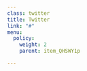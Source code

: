 ```yaml
---
class: twitter
title: Twitter
link: "#"
menu:
  policy:
    weight: 2
    parent: item_QHSWY1p

---
```

